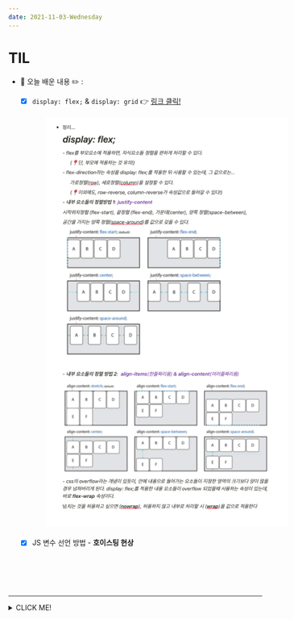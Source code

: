 ```yaml
---
date: 2021-11-03-Wednesday
---
```


# TIL
- 📝 오늘 배운 내용 ✏️ : 
  - [x] `display: flex;` & `display: grid` 👉 [링크 클릭!]()

  <br />
  <img src="./images/flex_quick_infomation.png" alt="플렉스 사용법 짤막 소개글" width="600px" style="padding-left: 50px;" />
  <br />
  <br />

  - [x] JS 변수 선언 방법 - **호이스팅 현상**

<br />
<br />
<!-- <img src="./images/responsive_figma_plugin.png" alt="피그마 플러그인 소개 이미지" width="00px" /> -->


  
  

     
<br />
<br />

---
<details>
<summary>CLICK ME!</summary>  

- cf.  
  - ✨ Only 선생님's 강의 ✨
  - https://heropy.blog/2018/11/24/css-flexible-box/

</detials>   

